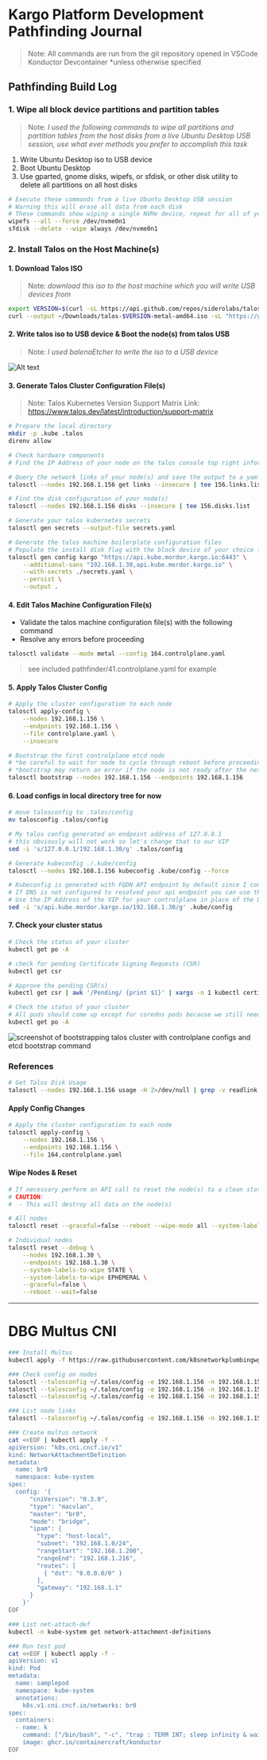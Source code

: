 # Kargo Platform Development Pathfinding Journal

> Note: All commands are run from the git repository opened in VSCode Konductor Devcontainer
> \*unless otherwise specified

## Pathfinding Build Log

### 1. Wipe all block device partitions and partition tables

> Note: _I used the following commands to wipe all partitions and partition tables from the host disks from a live Ubuntu Desktop USB session, use what ever methods you prefer to accomplish this task_

1. Write Ubuntu Desktop iso to USB device
1. Boot Ubuntu Desktop
1. Use gparted, gnome disks, wipefs, or sfdisk, or other disk utility to delete all partitions on all host disks

```bash
# Execute these commands from a live Ubuntu Desktop USB session
# Warning this will erase all data from each disk
# These commands show wiping a single NVMe device, repeat for all of your system disks
wipefs --all --force /dev/nvme0n1
sfdisk --delete --wipe always /dev/nvme0n1
```

### 2. Install Talos on the Host Machine(s)

#### 1. Download Talos ISO

> Note: _download this iso to the host machine which you will write USB devices from_

```bash
export VERSION=$(curl -sL https://api.github.com/repos/siderolabs/talos/releases/latest | jq --raw-output .tag_name); echo $VERSION
curl --output ~/Downloads/talos-$VERSION-metal-amd64.iso -sL "https://github.com/siderolabs/talos/releases/download/$VERSION/metal-amd64.iso"
```

#### 2. Write talos iso to USB device & Boot the node(s) from talos USB

> Note: _I used balenaEtcher to write the iso to a USB device_

![Alt text](.assets/01-talos-console.png)

#### 3. Generate Talos Cluster Configuration File(s)

> Note: Talos Kubernetes Version Support Matrix Link: https://www.talos.dev/latest/introduction/support-matrix

```bash
# Prepare the local directory
mkdir -p .kube .talos
direnv allow

# Check hardware components
# Find the IP Address of your node on the talos console top right information list

# Query the network links of your node(s) and save the output to a yaml file
talosctl --nodes 192.168.1.156 get links --insecure | tee 156.links.list

# Find the disk configuration of your node(s)
talosctl --nodes 192.168.1.156 disks --insecure | tee 156.disks.list

# Generate your talos kubernetes secrets
talosctl gen secrets --output-file secrets.yaml

# Generate the talos machine boilerplate configuration files
# Populate the install disk flag with the block device of your choice following the disks.list from earlier
talosctl gen config kargo "https://api.kube.mordor.kargo.io:6443" \
    --additional-sans "192.168.1.30,api.kube.mordor.kargo.io" \
    --with-secrets ./secrets.yaml \
    --persist \
    --output .
```

#### 4. Edit Talos Machine Configuration File(s)

- Validate the talos machine configuration file(s) with the following command
- Resolve any errors before proceeding

```bash
talosctl validate --mode metal --config 164.controlplane.yaml
```

> see included pathfinder/41.controlplane.yaml for example

#### 5. Apply Talos Cluster Config

```bash
# Apply the cluster configuration to each node
talosctl apply-config \
    --nodes 192.168.1.156 \
    --endpoints 192.168.1.156 \
    --file controlplane.yaml \
    --insecure

# Bootstrap the first controlplane etcd node
# *be careful to wait for node to cycle through reboot before proceeding to bootstrap command
# *bootstrap may return an error if the node is not ready after the network bridge creation config applies
talosctl bootstrap --nodes 192.168.1.156 --endpoints 192.168.1.156
```

#### 6. Load configs in local directory tree for now

```bash
# move talosconfig to .talos/config
mv talosconfig .talos/config

# My talos config generated an endpoint address of 127.0.0.1
# this obviously will not work so let's change that to our VIP
sed -i 's/127.0.0.1/192.168.1.30/g' .talos/config

# Generate kubeconfig ./.kube/config
talosctl --nodes 192.168.1.156 kubeconfig .kube/config --force

# Kubeconfig is generated with FQDN API endpoint by default since I configured it in the machine cfg
# If DNS is not configured to resolved your api endpoint you can use the following command to replace the FQDN with the IP Address
# Use the IP Address of the VIP for your controlplane in place of the DNS name of your endpoint
sed -i 's/api.kube.mordor.kargo.io/192.168.1.30/g' .kube/config
```

#### 7. Check your cluster status

```bash
# Check the status of your cluster
kubectl get po -A

# check for pending Certificate Signing Requests (CSR)
kubectl get csr

# Approve the pending CSR(s)
kubectl get csr | awk '/Pending/ {print $1}' | xargs -n 1 kubectl certificate approve

# Check the status of your cluster
# All pods should come up except for coredns pods because we still need to deploy the cilium CNI
kubectl get po -A
```

![screenshot of bootstrapping talos cluster with controlplane configs and etcd bootstrap command](.assets/02-vscode-talosctl-apply-config.png)

### References

```bash
# Get Talos Disk Usage
talosctl --nodes 192.168.1.156 usage -H 2>/dev/null | grep -v readlink | tee du.list
```

#### Apply Config Changes

```bash
# Apply the cluster configuration to each node
talosctl apply-config \
    --nodes 192.168.1.156 \
    --endpoints 192.168.1.156 \
    --file 164.controlplane.yaml
```

#### Wipe Nodes & Reset

```bash
# If necessary perform an API call to reset the node(s) to a clean state
# CAUTION:
#  - This will destroy all data on the node(s)

# All nodes
talosctl reset --graceful=false --reboot --wipe-mode all --system-labels-to-wipe STATE --system-labels-to-wipe EPHEMERAL --wait=false --nodes mordor

# Individual nodes
talosctl reset --debug \
    --nodes 192.168.1.30 \
    --endpoints 192.168.1.30 \
    --system-labels-to-wipe STATE \
    --system-labels-to-wipe EPHEMERAL \
    --graceful=false \
    --reboot --wait=false
```

---

# DBG Multus CNI

```bash
### Install Multus
kubectl apply -f https://raw.githubusercontent.com/k8snetworkplumbingwg/multus-cni/master/deployments/multus-daemonset-thick.yml

### Check config on nodes
talosctl --talosconfig ~/.talos/config -e 192.168.1.156 -n 192.168.1.156 ls /etc/cni/net.d
talosctl --talosconfig ~/.talos/config -e 192.168.1.156 -n 192.168.1.156 read /etc/cni/net.d/00-multus.conf | jq .
talosctl --talosconfig ~/.talos/config -e 192.168.1.156 -n 192.168.1.156 ls /opt/cni/bin

### List node links
talosctl --talosconfig ~/.talos/config -e 192.168.1.156 -n 192.168.1.156 get link

### Create multus network
cat <<EOF | kubectl apply -f -
apiVersion: "k8s.cni.cncf.io/v1"
kind: NetworkAttachmentDefinition
metadata:
  name: br0
  namespace: kube-system
spec:
  config: '{
      "cniVersion": "0.3.0",
      "type": "macvlan",
      "master": "br0",
      "mode": "bridge",
      "ipam": {
        "type": "host-local",
        "subnet": "192.168.1.0/24",
        "rangeStart": "192.168.1.200",
        "rangeEnd": "192.168.1.216",
        "routes": [
          { "dst": "0.0.0.0/0" }
        ],
        "gateway": "192.168.1.1"
      }
    }'
EOF

### List net-attach-def
kubectl -n kube-system get network-attachment-definitions

### Run test pod
cat <<EOF | kubectl apply -f -
apiVersion: v1
kind: Pod
metadata:
  name: samplepod
  namespace: kube-system
  annotations:
    k8s.v1.cni.cncf.io/networks: br0
spec:
  containers:
  - name: k
    command: ["/bin/bash", "-c", "trap : TERM INT; sleep infinity & wait"]
    image: ghcr.io/containercraft/konductor
EOF

```
